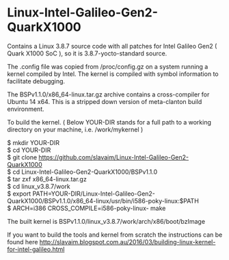 # Linux-Intel-Galileo-Gen2-QuarkX1000

Contains a Linux 3.8.7 source code with all patches for Intel Galileo Gen2 ( Quark X1000 SoC ), so it is 3.8.7-yocto-standard source.  
  
The .config file was copied from /proc/config.gz on a system running a kernel compiled by Intel. The kernel is compiled with symbol information to facilitate debugging.  
  
The BSPv1.1.0/x86_64-linux.tar.gz archive contains a cross-compiler for Ubuntu 14 x64. This is a stripped down version of meta-clanton build environment.  
  
To build the kernel. ( Below YOUR-DIR stands for a full path to a working directory on your machine, i.e. /work/mykernel )  
  
$ mkdir YOUR-DIR  
$ cd YOUR-DIR  
$ git clone https://github.com/slavaim/Linux-Intel-Galileo-Gen2-QuarkX1000  
$ cd Linux-Intel-Galileo-Gen2-QuarkX1000/BSPv1.1.0  
$ tar zxf x86_64-linux.tar.gz  
$ cd linux_v3.8.7/work  
$ export PATH=YOUR-DIR/Linux-Intel-Galileo-Gen2-QuarkX1000/BSPv1.1.0/x86_64-linux/usr/bin/i586-poky-linux:$PATH  
$ ARCH=i386 CROSS_COMPILE=i586-poky-linux- make  
  
The built kernel is BSPv1.1.0/linux_v3.8.7/work/arch/x86/boot/bzImage 

If you want to build the tools and kernel from scratch the instructions can be found here http://slavaim.blogspot.com.au/2016/03/building-linux-kernel-for-intel-galileo.html 
